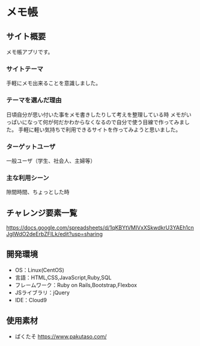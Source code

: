 # メモ帳

## サイト概要
メモ帳アプリです。

### サイトテーマ
手軽にメモ出来ることを意識しました。

### テーマを選んだ理由
日頃自分が思い付いた事をメモ書きしたりして考えを整理している時
メモがいっぱいになって何が何だかわからなくなるので自分で使う目線で作ってみました。
手軽に軽い気持ちで利用できるサイトを作ってみようと思いました。

### ターゲットユーザ
一般ユーザ（学生、社会人、主婦等）

### 主な利用シーン
隙間時間、ちょっとした時

## チャレンジ要素一覧
https://docs.google.com/spreadsheets/d/1qKBYtVMIVxXSkwdkrU3YAEh1cnJgIWdO2deErbZFILk/edit?usp=sharing

## 開発環境
- OS：Linux(CentOS)
- 言語：HTML,CSS,JavaScript,Ruby,SQL
- フレームワーク：Ruby on Rails,Bootstrap,Flexbox
- JSライブラリ：jQuery
- IDE：Cloud9

## 使用素材
- ぱくたそ https://www.pakutaso.com/